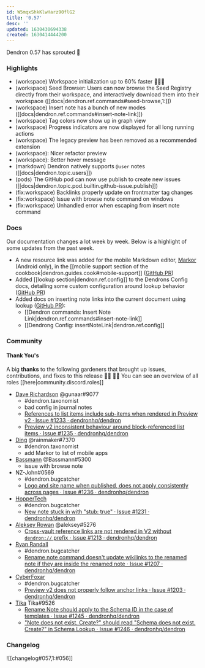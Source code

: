 ```yaml
---
id: W5mqxShkKlwHarz90flG2
title: '0.57'
desc: ''
updated: 1630430694338
created: 1630414444200
---
```


Dendron 0.57 has sprouted  🌱

### Highlights

- (workspace) Workspace initialization up to 60% faster 🚀🚀🚀
- (workspace) Seed Browser: Users can now browse the Seed Registry directly from their workspace, and interactively download them into their workspace ([[docs|dendron.ref.commands#seed-browse,1:]])
- (workspace) Insert note has a bunch of new modes  ([[docs|dendron.ref.commands#insert-note-link]])
- (workspace) Tag colors now show up in graph view
- (workspace) Progress indicators are now displayed for all long running actions
- (workspace) The legacy preview has been removed as a recommended extension
- (workspace): Nicer refactor preview
- (workspace): Better hover message
- (markdown) Dendron natively supports `@user` notes ([[docs|dendron.topic.users]])
- (pods) The GitHub pod can now use publish to create new issues ([[docs|dendron.topic.pod.builtin.github-issue.publish]])
- (fix:workspace) Backlinks properly update on frontmatter tag changes
- (fix:workspace) Issue with browse note command on windows
- (fix:workspace) Unhandled error when escaping from insert note command

### Docs

Our documentation changes a lot week by week. Below is a highlight of some updates from the past week.

- A new resource link was added for the mobile Markdown editor, [Markor](https://github.com/gsantner/markor) (Android only), in the [[mobile support section of the cookbook|dendron.guides.cook#mobile-support]] ([GitHub PR](https://github.com/dendronhq/dendron-site/pull/173))
- Added [[lookup section|dendron.ref.config]] to the Dendrons Config docs, detailing some custom configuration around lookup behavior ([GitHub PR](https://github.com/dendronhq/dendron-site/pull/172/))
- Added docs on inserting note links into the current document using lookup ([GitHub PR](https://github.com/dendronhq/dendron-site/pull/170)):
  - [[Dendron commands: Insert Note Link|dendron.ref.commands#insert-note-link]]
  - [[Dendrong Config: insertNoteLink|dendron.ref.config]]

### Community

#### Thank You's

A big **thanks** to the following gardeners that brought up issues, contributions, and fixes to this release :man_farmer: :woman_farmer: 
You can see an overview of all roles [[here|community.discord.roles]]

- [Dave Richardson](https://github.com/djradon) @gunaar#9077 
  - #dendron.taxonomist
  - bad config in journal notes
  - [References to list items include sub-items when rendered in Preview v2 · Issue #1233 · dendronhq/dendron](https://github.com/dendronhq/dendron/issues/1233)
  - [Preview v2 inconsistent behaviour around block-referenced list items · Issue #1235 · dendronhq/dendron](https://github.com/dendronhq/dendron/issues/1235)
- [Ding](https://github.com/Ding-Fan) @rainmaker#7370 
  - #dendron.taxonomist
  - add Markor to list of mobile apps 
- [Bassmann](https://github.com/Bassmann) @Bassmann#5300 
  - issue with browse note
- NZ-John#0569
  - #dendron.bugcatcher
  - [Logo and site name when published, does not apply consistently across pages · Issue #1236 · dendronhq/dendron](https://github.com/dendronhq/dendron/issues/1236)
- [HopperTech](https://github.com/HopperTech)
  - #dendron.bugcatcher
  - [New note stuck in with "stub: true" · Issue #1231 · dendronhq/dendron](https://github.com/dendronhq/dendron/issues/1231)
- [Aleksey Rowan](https://github.com/aleksey-rowan) @aleksey#5276
  - [Cross-vault reference links are not rendered in V2 without `dendron://` prefix · Issue #1213 · dendronhq/dendron](https://github.com/dendronhq/dendron/issues/1213)
- [Ryan Randall](https://github.com/ryan-p-randall)
  - #dendron.bugcatcher
  - [Rename note command doesn't update wikilinks to the renamed note if they are inside the renamed note · Issue #1207 · dendronhq/dendron](https://github.com/dendronhq/dendron/issues/1207)
- [CyberFoxar](https://github.com/CyberFoxar)
  - #dendron.bugcatcher
  - [Preview v2 does not properly follow anchor links · Issue #1203 · dendronhq/dendron](https://github.com/dendronhq/dendron/issues/1203)
- [Tika](https://github.com/SR--) Tika#9526
  - [Rename Note should apply to the Schema ID in the case of templates · Issue #1245 · dendronhq/dendron](https://github.com/dendronhq/dendron/issues/1245)
  - ["Note does not exist. Create?" should read "Schema does not exist. Create?" in Schema Lookup · Issue #1246 · dendronhq/dendron](https://github.com/dendronhq/dendron/issues/1246)


### Changelog

![[changelog#057,1:#056]]
